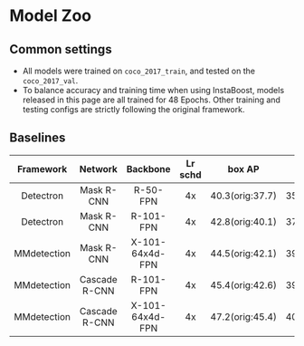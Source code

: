 # Model Zoo

## Common settings
 - All models were trained on `coco_2017_train`, and tested on the `coco_2017_val`.
 - To balance accuracy and training time when using InstaBoost, models released in this page are all trained for 48 Epochs. Other training and testing configs are strictly following the original framework. 

## Baselines

|    Framework    |     Network     |       Backbone       | Lr schd |      box AP       |      mask AP       |      Download       |
| :-------------: | :-------------: |      :--------:      | :-----: |      :----:       |      :-----:       | :-----------------: |
|    Detectron    |    Mask R-CNN   |       R-50-FPN       |   4x    |  40.3(orig:37.7)  |  35.7(orig:33.7)   |      [model]()      |
|    Detectron    |    Mask R-CNN   |       R-101-FPN      |   4x    |  42.8(orig:40.1)  |  37.5(orig:36.1)   |      [model]()      |
|   MMdetection   |    Mask R-CNN   |   X-101-64x4d-FPN    |   4x    |  44.5(orig:42.1)  |  39.5(orig:38.0)   |      [model]()      |
|   MMdetection   |  Cascade R-CNN  |       R-101-FPN      |   4x    |  45.4(orig:42.6)  |  39.2(orig:37.0)   |      [model]()      |
|   MMdetection   |  Cascade R-CNN  |   X-101-64x4d-FPN    |   4x    |  47.2(orig:45.4)  |  40.4(orig:39.1)   |      [model]()      |